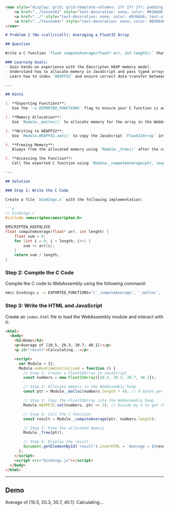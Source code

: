 ```markdown
<nav style="display: grid; grid-template-columns: 1fr 1fr 1fr; padding: 1rem 0;">
    <a href="../lesson02" style="text-decoration: none; color: #0366d6;">← Previous</a>
    <a href="../" style="text-decoration: none; color: #0366d6; text-align: center;">Up</a>
    <a href="../lesson04/" style="text-decoration: none; color: #0366d6; text-align: right;">Next →</a>
</nav>

# Problem 2 (No ccall/ccall): Averaging a Float32 Array

## Question

Write a C function `float computeAverage(float* arr, int length);` that takes a pointer to a float array and its length, computes the average, and returns a float. Pass a `Float32Array` from JavaScript to this function without using `ccall` or `cwrap`. Instead, manually write the data into `HEAPF32` and pass the pointer to the C function.

### Learning Goals:
- Gain hands-on experience with the Emscripten HEAP memory model.
- Understand how to allocate memory in JavaScript and pass typed arrays to C functions.
- Learn how to index `HEAPF32` and ensure correct data transfer between JavaScript and WebAssembly.

---

## Hints

1. **Exporting Functions**:  
   Use the `-s EXPORTED_FUNCTIONS` flag to ensure your C function is accessible from JavaScript. For this problem, you’ll need to export `computeAverage`, `malloc`, and `free`.

2. **Memory Allocation**:  
   Use `Module._malloc()` to allocate memory for the array in the WebAssembly heap. Remember to calculate the size of the memory block in bytes (e.g., `array.length * 4` for a `Float32Array`).

3. **Writing to HEAPF32**:  
   Use `Module.HEAPF32.set()` to copy the JavaScript `Float32Array` into the allocated memory. The pointer returned by `malloc` must be divided by 4 (since `HEAPF32` is a 32-bit view of the memory).

4. **Freeing Memory**:  
   Always free the allocated memory using `Module._free()` after the computation is complete to avoid memory leaks.

5. **Accessing the Function**:  
   Call the exported C function using `Module._computeAverage(ptr, length)` where `ptr` is the pointer to the array in memory.

---

## Solution

### Step 1: Write the C Code

Create a file `bindings.c` with the following implementation:

```c
// bindings.c
#include <emscripten/emscripten.h>

EMSCRIPTEN_KEEPALIVE
float computeAverage(float* arr, int length) {
    float sum = 0;
    for (int i = 0; i < length; i++) {
        sum += arr[i];
    }
    return sum / length;
}
```

### Step 2: Compile the C Code

Compile the C code to WebAssembly using the following command:

```bash
emcc bindings.c -s EXPORTED_FUNCTIONS="['_computeAverage', '_malloc', '_free']" -o bindings.js
```

### Step 3: Write the HTML and JavaScript

Create an `index.html` file to load the WebAssembly module and interact with it:

```html
<html>
  <body>
    <h2>Demo</h2>
    <p>Average of [10.5, 20.3, 30.7, 40.1]:</p>
    <p id="result">Calculating...</p>

    <script>
      var Module = {};
      Module.onRuntimeInitialized = function () {
        // Step 1: Create a Float32Array in JavaScript
        const numbers = new Float32Array([10.5, 20.3, 30.7, 40.1]);

        // Step 2: Allocate memory in the WebAssembly heap
        const ptr = Module._malloc(numbers.length * 4); // 4 bytes per float

        // Step 3: Copy the Float32Array into the WebAssembly heap
        Module.HEAPF32.set(numbers, ptr >> 2); // Divide by 4 to get the correct index

        // Step 4: Call the C function
        const result = Module._computeAverage(ptr, numbers.length);

        // Step 5: Free the allocated memory
        Module._free(ptr);

        // Step 6: Display the result
        document.getElementById('result').innerHTML = `Average = ${result}`;
      };
    </script>
    <script src="bindings.js"></script>
  </body>
</html>
```

---

## Demo

Average of [10.5, 20.3, 30.7, 40.1]: <span id="result">Calculating...</span>
<script>
var Module = {};
Module.onRuntimeInitialized = function () {
  const numbers = new Float32Array([10.5, 20.3, 30.7, 40.1]);
  const ptr = Module._malloc(numbers.length * 4);
  Module.HEAPF32.set(numbers, ptr >> 2);
  const result = Module._computeAverage(ptr, numbers.length);
  Module._free(ptr);
  document.getElementById('result').innerHTML = `Average = ${result}`;
};
</script>
<script src="bindings.js"></script>
```